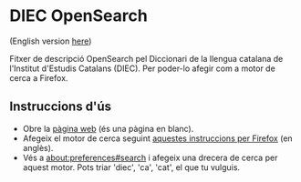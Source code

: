 # DIEC OpenSearch

(English version [here](./README-en.md))

Fitxer de descripció OpenSearch pel Diccionari de la llengua catalana de l'Institut d'Estudis Catalans (DIEC). Per poder-lo afegir com a motor de cerca a Firefox.

## Instruccions d'ús

- Obre la [pàgina web](https://victor-gp.github.io/diec-opensearch/) (és una pàgina en blanc).
- Afegeix el motor de cerca seguint [aquestes instruccions per Firefox](https://support.mozilla.org/en-US/kb/add-or-remove-search-engine-firefox#w_add-a-search-engine-from-the-search-bar) (en anglès).
- Vés a <about:preferences#search> i afegeix una drecera de cerca per aquest motor. Pots triar 'diec', 'ca', 'cat', el que tu vulguis.
